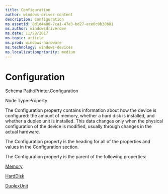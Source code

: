 ```yaml
---
title: Configuration
author: windows-driver-content
description: Configuration
ms.assetid: 8d1d4a80-7ca1-47e3-bd27-ece0c0b38b81
ms.author: windowsdriverdev
ms.date: 11/28/2017
ms.topic: article
ms.prod: windows-hardware
ms.technology: windows-devices
ms.localizationpriority: medium
---
```


# Configuration


Schema Path:\\Printer.Configuration

Node Type:Property

The Configuration property contains information about how the device is configured: the amount of memory, whether a hard disk is installed, and whether a duplex unit is installed. This data changes only when the physical configuration of the device is modified, usually through changes in the actual hardware.

The Configuration property is the heading for all of the properties and values in the Configuration section.

The Configuration property is the parent of the following properties:

[Memory](memory.md)

[HardDisk](harddisk.md)

[DuplexUnit](duplexunit.md)

 

 




